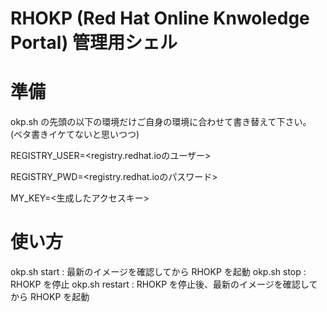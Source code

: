 # RHOKP (Red Hat Online Knwoledge Portal) 管理用シェル

# 準備
okp.sh の先頭の以下の環境だけご自身の環境に合わせて書き替えて下さい。
(ベタ書きイケてないと思いつつ)

REGISTRY_USER=<registry.redhat.ioのユーザー>

REGISTRY_PWD=<registry.redhat.ioのパスワード>

MY_KEY=<生成したアクセスキー> 

# 使い方
okp.sh start : 最新のイメージを確認してから RHOKP を起動
okp.sh stop : RHOKP を停止
okp.sh restart : RHOKP を停止後、最新のイメージを確認してから RHOKP を起動
